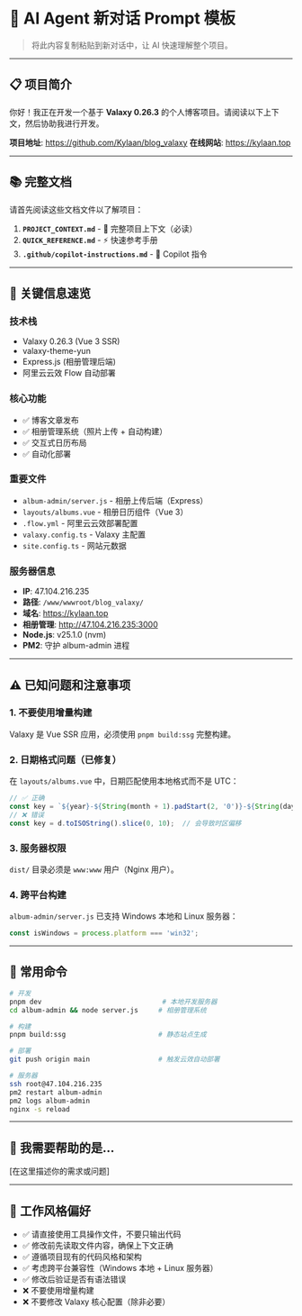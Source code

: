 # 🤖 AI Agent 新对话 Prompt 模板

> 将此内容复制粘贴到新对话中，让 AI 快速理解整个项目。

---

## 📋 项目简介

你好！我正在开发一个基于 **Valaxy 0.26.3** 的个人博客项目。请阅读以下上下文，然后协助我进行开发。

**项目地址**: https://github.com/Kylaan/blog_valaxy
**在线网站**: https://kylaan.top

---

## 📚 完整文档

请首先阅读这些文档文件以了解项目：

1. **`PROJECT_CONTEXT.md`** - 📖 完整项目上下文（必读）
2. **`QUICK_REFERENCE.md`** - ⚡ 快速参考手册
3. **`.github/copilot-instructions.md`** - 🤖 Copilot 指令

---

## 🎯 关键信息速览

### 技术栈
- Valaxy 0.26.3 (Vue 3 SSR)
- valaxy-theme-yun
- Express.js (相册管理后端)
- 阿里云云效 Flow 自动部署

### 核心功能
- ✅ 博客文章发布
- ✅ 相册管理系统（照片上传 + 自动构建）
- ✅ 交互式日历布局
- ✅ 自动化部署

### 重要文件
- `album-admin/server.js` - 相册上传后端（Express）
- `layouts/albums.vue` - 相册日历组件（Vue 3）
- `.flow.yml` - 阿里云云效部署配置
- `valaxy.config.ts` - Valaxy 主配置
- `site.config.ts` - 网站元数据

### 服务器信息
- **IP**: 47.104.216.235
- **路径**: `/www/wwwroot/blog_valaxy/`
- **域名**: https://kylaan.top
- **相册管理**: http://47.104.216.235:3000
- **Node.js**: v25.1.0 (nvm)
- **PM2**: 守护 album-admin 进程

---

## ⚠️ 已知问题和注意事项

### 1. 不要使用增量构建
Valaxy 是 Vue SSR 应用，必须使用 `pnpm build:ssg` 完整构建。

### 2. 日期格式问题（已修复）
在 `layouts/albums.vue` 中，日期匹配使用本地格式而不是 UTC：
```javascript
// ✅ 正确
const key = `${year}-${String(month + 1).padStart(2, '0')}-${String(day).padStart(2, '0')}`;
// ❌ 错误
const key = d.toISOString().slice(0, 10);  // 会导致时区偏移
```

### 3. 服务器权限
`dist/` 目录必须是 `www:www` 用户（Nginx 用户）。

### 4. 跨平台构建
`album-admin/server.js` 已支持 Windows 本地和 Linux 服务器：
```javascript
const isWindows = process.platform === 'win32';
```

---

## 🚀 常用命令

```bash
# 开发
pnpm dev                              # 本地开发服务器
cd album-admin && node server.js     # 相册管理系统

# 构建
pnpm build:ssg                       # 静态站点生成

# 部署
git push origin main                 # 触发云效自动部署

# 服务器
ssh root@47.104.216.235
pm2 restart album-admin
pm2 logs album-admin
nginx -s reload
```

---

## 💬 我需要帮助的是...

[在这里描述你的需求或问题]

---

## 📝 工作风格偏好

- ✅ 请直接使用工具操作文件，不要只输出代码
- ✅ 修改前先读取文件内容，确保上下文正确
- ✅ 遵循项目现有的代码风格和架构
- ✅ 考虑跨平台兼容性（Windows 本地 + Linux 服务器）
- ✅ 修改后验证是否有语法错误
- ❌ 不要使用增量构建
- ❌ 不要修改 Valaxy 核心配置（除非必要）

